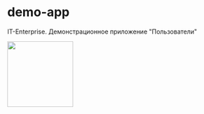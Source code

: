# demo-app
IT-Enterprise. Демонстрационное приложение "Пользователи"

<a href="https://play.google.com/store/apps/details?id=com.it.demo">
			<img style="top: 9px" src="https://developer.android.com/images/brand/ru_generic_rgb_wo_60.png" width="150"/>
</a>
